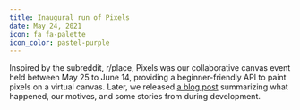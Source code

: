 ```yaml
---
title: Inaugural run of Pixels
date: May 24, 2021
icon: fa fa-palette
icon_color: pastel-purple
---
```


Inspired by the subreddit, r/place, Pixels was our collaborative canvas event
held between May 25 to June 14, providing a beginner-friendly API to paint
pixels on a virtual canvas.   Later, we released [a blog
post](https://blog.pythondiscord.com/pixels-summer-2021/) summarizing what
happened, our motives, and some stories from during development.
